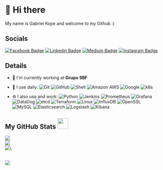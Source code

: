 # 👋 Hi there

My name is Gabriel Kope and welcome to my Github :)

## Socials

[![Facebook Badge](https://img.shields.io/badge/-gabriel.kope-blue?style=plastic&logo=Facebook&logoColor=white&link=https://www.facebook.com/gabriel.kope/)](https://www.facebook.com/gabriel.kope/)
[![Linkedin Badge](https://img.shields.io/badge/-gabrielkope-blue?style=plastic&logo=Linkedin&logoColor=white&link=https://www.linkedin.com/in/gabrielkope/)](https://www.linkedin.com/in/gabrielkope/)
[![Medium Badge](https://img.shields.io/badge/-@gkope-black?style=plastic&labelColor=000000&logo=Medium&link=https://medium.com/@gkope/)](https://medium.com/@gkope)
[![Instagram Badge](https://img.shields.io/badge/-gabrielkope-purple?style=plastic&logo=instagram&logoColor=white&link=https://instagram.com/gabrielkope/)](https://instagram.com/gabrielkope)

## Details

- 🏢 I'm currently working at **Grupo SBF**
- 🚀 I use daily:
  ![Git](https://img.shields.io/badge/-Git-black?style=plastic&logo=git)
  ![GitHub](https://img.shields.io/badge/-GitHub-181717?style=plastic&logo=github)
  ![Shell](https://img.shields.io/badge/-Shell-blasck?style=plastic&logo=Shell)
  ![Amazon AWS](https://img.shields.io/badge/Amazon%20AWS-232F3E?style=plastic&logo=amazon-aws)
  ![Google](https://img.shields.io/badge/GCP-232F3E?style=plastic&logo=Google)
  ![k8s](https://img.shields.io/badge/k8s-232F3E?style=plastic&logo=kubernetes)
 
- ⚙️ I also use and work: 
 ![Python](https://img.shields.io/badge/-python-394989?style=plastic&logo=Python)
 ![Jenkins](https://img.shields.io/badge/-Jenkins-black?style=plastic&logo=Jenkins)
 ![Prometheus](https://img.shields.io/badge/-prometheus-394989?style=plastic&logo=Prometheus)
 ![Grafana](https://img.shields.io/badge/-grafana-394989?style=plastic&logo=Grafana)
 ![DataDog](https://img.shields.io/badge/-datadog-394989?style=plastic&logo=DataDog)
 ![etcd](https://img.shields.io/badge/-etcd-394989?style=plastic&logo=etcd)
 ![Terraform](https://img.shields.io/badge/-terraform-394989?style=plastic&logo=Terraform)
 ![Linux](https://img.shields.io/badge/Linux-black?style=flat-square&logo=linux)
 ![InfluxDB](https://img.shields.io/badge/InfluxDB-black?style=flat-square&logo=influxdb)
 ![OpenSSL](https://img.shields.io/badge/OpenSSL-black?style=flat-square&logo=openssl)
 ![MySQL](https://img.shields.io/badge/-MySQL-black?style=flat-square&logo=mysql)
 ![Elasticsearch](https://img.shields.io/badge/Elasticsearch-005571?style=flat-square&logo=elasticsearch)
 ![Logstash](https://img.shields.io/badge/Logstash-005571?style=flat-square&logo=logstash)
 ![Kibana](https://img.shields.io/badge/Kibana-005571?style=flat-square&logo=kibana)


##  My GitHub Stats <img src = "https://i.pinimg.com/originals/65/c4/f4/65c4f452571be1261e9c623f7da488ac.gif" width = 35px> 
 
 [![](https://github-readme-streak-stats.herokuapp.com?user=gkope&theme=solarized-dark&hide_border=true)](https://git.io/streak-stats)\
 ![](https://github-profile-summary-cards.vercel.app/api/cards/profile-details?username=gkope&theme=solarized_dark)\
 ![](https://github-profile-summary-cards.vercel.app/api/cards/productive-time?username=gkope&theme=solarized_dark)\
 
 ##
 
 ![](https://komarev.com/ghpvc/?username=gkope&label=Profile%20views&color=0e75b6&style=flat&theme=solarized_dark)
 
